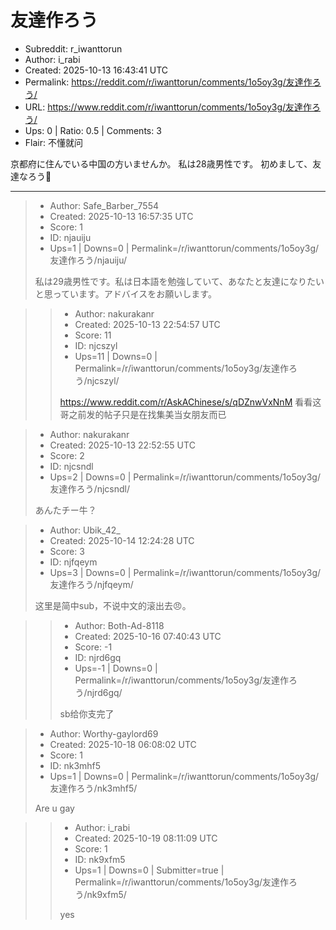 # 友達作ろう

- Subreddit: r_iwanttorun
- Author: i_rabi
- Created: 2025-10-13 16:43:41 UTC
- Permalink: https://reddit.com/r/iwanttorun/comments/1o5oy3g/友達作ろう/
- URL: https://www.reddit.com/r/iwanttorun/comments/1o5oy3g/友達作ろう/
- Ups: 0 | Ratio: 0.5 | Comments: 3
- Flair: 不懂就问


京都府に住んでいる中国の方いませんか。 私は28歳男性です。
初めまして、友達なろう🤝


---

> - Author: Safe_Barber_7554
> - Created: 2025-10-13 16:57:35 UTC
> - Score: 1
> - ID: njauiju
> - Ups=1 | Downs=0 | Permalink=/r/iwanttorun/comments/1o5oy3g/友達作ろう/njauiju/
>
> 私は29歳男性です。私は日本語を勉強していて、あなたと友達になりたいと思っています。アドバイスをお願いします。

>> - Author: nakurakanr
>> - Created: 2025-10-13 22:54:57 UTC
>> - Score: 11
>> - ID: njcszyl
>> - Ups=11 | Downs=0 | Permalink=/r/iwanttorun/comments/1o5oy3g/友達作ろう/njcszyl/
>>
>> https://www.reddit.com/r/AskAChinese/s/qDZnwVxNnM
>> 看看这哥之前发的帖子只是在找集美当女朋友而已

> - Author: nakurakanr
> - Created: 2025-10-13 22:52:55 UTC
> - Score: 2
> - ID: njcsndl
> - Ups=2 | Downs=0 | Permalink=/r/iwanttorun/comments/1o5oy3g/友達作ろう/njcsndl/
>
> あんたチー牛？

> - Author: Ubik_42_
> - Created: 2025-10-14 12:24:28 UTC
> - Score: 3
> - ID: njfqeym
> - Ups=3 | Downs=0 | Permalink=/r/iwanttorun/comments/1o5oy3g/友達作ろう/njfqeym/
>
> 这里是简中sub，不说中文的滚出去😠。

>> - Author: Both-Ad-8118
>> - Created: 2025-10-16 07:40:43 UTC
>> - Score: -1
>> - ID: njrd6gq
>> - Ups=-1 | Downs=0 | Permalink=/r/iwanttorun/comments/1o5oy3g/友達作ろう/njrd6gq/
>>
>> sb给你支完了

> - Author: Worthy-gaylord69
> - Created: 2025-10-18 06:08:02 UTC
> - Score: 1
> - ID: nk3mhf5
> - Ups=1 | Downs=0 | Permalink=/r/iwanttorun/comments/1o5oy3g/友達作ろう/nk3mhf5/
>
> Are u gay

>> - Author: i_rabi
>> - Created: 2025-10-19 08:11:09 UTC
>> - Score: 1
>> - ID: nk9xfm5
>> - Ups=1 | Downs=0 | Submitter=true | Permalink=/r/iwanttorun/comments/1o5oy3g/友達作ろう/nk9xfm5/
>>
>> yes
